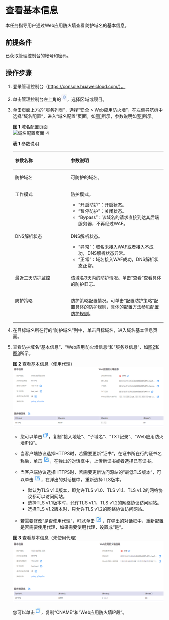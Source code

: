 # 查看基本信息<a name="waf_01_0020"></a>

本任务指导用户通过Web应用防火墙查看防护域名的基本信息。

## 前提条件<a name="section558884313202"></a>

已获取管理控制台的帐号和密码。

## 操作步骤<a name="section47859253215"></a>

1.  登录管理控制台（https://console.huaweicloud.com/）。
2.  单击管理控制台左上角的![](figures/选择区域图标.jpg)，选择区域或项目。
3.  单击页面上方的“服务列表“，选择“安全  \>  Web应用防火墙“，在左侧导航树中选择“域名配置“，进入“域名配置“页面，如[图1](#zh-cn_topic_0115673325_zh-cn_topic_0110861354_fig15593418182219)所示，参数说明如[表1](#table1155018311464)所示。

    **图 1**  域名配置页面<a name="zh-cn_topic_0115673325_zh-cn_topic_0110861354_fig15593418182219"></a>  
    ![](figures/域名配置页面-4.png "域名配置页面-4")

    **表 1**  参数说明

    <a name="table1155018311464"></a>
    <table><thead align="left"><tr id="row7551113184612"><th class="cellrowborder" valign="top" width="37.11%" id="mcps1.2.3.1.1"><p id="p1551831154619"><a name="p1551831154619"></a><a name="p1551831154619"></a>参数名称</p>
    </th>
    <th class="cellrowborder" valign="top" width="62.89%" id="mcps1.2.3.1.2"><p id="p10551113164610"><a name="p10551113164610"></a><a name="p10551113164610"></a>参数说明</p>
    </th>
    </tr>
    </thead>
    <tbody><tr id="row19551173144613"><td class="cellrowborder" valign="top" width="37.11%" headers="mcps1.2.3.1.1 "><p id="p19551113111460"><a name="p19551113111460"></a><a name="p19551113111460"></a>防护域名</p>
    </td>
    <td class="cellrowborder" valign="top" width="62.89%" headers="mcps1.2.3.1.2 "><p id="p45511931134610"><a name="p45511931134610"></a><a name="p45511931134610"></a>可防护的域名。</p>
    </td>
    </tr>
    <tr id="row655153113465"><td class="cellrowborder" valign="top" width="37.11%" headers="mcps1.2.3.1.1 "><p id="p1555113144613"><a name="p1555113144613"></a><a name="p1555113144613"></a>工作模式</p>
    </td>
    <td class="cellrowborder" valign="top" width="62.89%" headers="mcps1.2.3.1.2 "><p id="p17551531194612"><a name="p17551531194612"></a><a name="p17551531194612"></a>防护模式。</p>
    <a name="ul662942255114"></a><a name="ul662942255114"></a><ul id="ul662942255114"><li><span class="parmvalue" id="parmvalue20374113365019"><a name="parmvalue20374113365019"></a><a name="parmvalue20374113365019"></a>“开启防护”</span>：开启状态。</li><li><span class="parmvalue" id="parmvalue28710829111810"><a name="parmvalue28710829111810"></a><a name="parmvalue28710829111810"></a>“暂停防护”</span>：关闭状态。</li><li><span class="parmvalue" id="parmvalue394717218275"><a name="parmvalue394717218275"></a><a name="parmvalue394717218275"></a>“Bypass”</span>：该域名的请求直接到达其后端服务器，不再经过WAF。</li></ul>
    </td>
    </tr>
    <tr id="row13551103117464"><td class="cellrowborder" valign="top" width="37.11%" headers="mcps1.2.3.1.1 "><p id="p955118316464"><a name="p955118316464"></a><a name="p955118316464"></a>DNS解析状态</p>
    </td>
    <td class="cellrowborder" valign="top" width="62.89%" headers="mcps1.2.3.1.2 "><p id="p95511731154619"><a name="p95511731154619"></a><a name="p95511731154619"></a>DNS解析状态。</p>
    <a name="ul16948481100"></a><a name="ul16948481100"></a><ul id="ul16948481100"><li><span class="parmvalue" id="parmvalue10312205575"><a name="parmvalue10312205575"></a><a name="parmvalue10312205575"></a>“异常”</span>：域名未接入WAF或者接入不成功，DNS解析状态异常。</li><li><span class="parmvalue" id="parmvalue7313202517589"><a name="parmvalue7313202517589"></a><a name="parmvalue7313202517589"></a>“正常”</span>：域名接入WAF成功，DNS解析状态正常。</li></ul>
    </td>
    </tr>
    <tr id="row185511331124613"><td class="cellrowborder" valign="top" width="37.11%" headers="mcps1.2.3.1.1 "><p id="p2551153174616"><a name="p2551153174616"></a><a name="p2551153174616"></a>最近三天防护监控</p>
    </td>
    <td class="cellrowborder" valign="top" width="62.89%" headers="mcps1.2.3.1.2 "><p id="p55511331154619"><a name="p55511331154619"></a><a name="p55511331154619"></a>该域名3天内的防护情况。单击<span class="menucascade" id="menucascade11116195552715"><a name="menucascade11116195552715"></a><a name="menucascade11116195552715"></a>“<span class="uicontrol" id="uicontrol18111611478"><a name="uicontrol18111611478"></a><a name="uicontrol18111611478"></a>查看</span>”</span>查看具体的防护日志。</p>
    </td>
    </tr>
    <tr id="row555253114618"><td class="cellrowborder" valign="top" width="37.11%" headers="mcps1.2.3.1.1 "><p id="p655253116462"><a name="p655253116462"></a><a name="p655253116462"></a>防护策略</p>
    </td>
    <td class="cellrowborder" valign="top" width="62.89%" headers="mcps1.2.3.1.2 "><p id="p255213184615"><a name="p255213184615"></a><a name="p255213184615"></a>防护策略配置情况。可单击<span class="uicontrol" id="uicontrol2022314348339"><a name="uicontrol2022314348339"></a><a name="uicontrol2022314348339"></a>“配置防护策略”</span>配置具体的防护规则，具体的配置方法参见<a href="zh-cn_topic_0110861289.md">配置防护规则</a>。</p>
    </td>
    </tr>
    </tbody>
    </table>

4.  在目标域名所在行的“防护域名“列中，单击目标域名，进入域名基本信息页面。
5.  查看防护域名“基本信息“、“Web应用防火墙信息“和“服务器信息“，如[图2](#fig1068529619241)和[图3](#fig1835514173713)所示。

    **图 2**  查看基本信息（使用代理）<a name="fig1068529619241"></a>  
    ![](figures/查看基本信息（使用代理）.png "查看基本信息（使用代理）")

    -   您可以单击![](figures/复制图标-5.jpg)，复制“接入地址“、“子域名“、“TXT记录“、“Web应用防火墙IP段“。
    -   当客户端协议选择HTTPS时，若需要更新“证书“，在证书所在行的证书名称后，单击![](figures/编辑图标.jpg)，在弹出的对话框中，上传新证书或者选择已有证书。
    -   当客户端协议选择HTTPS时，若需要更新访问源站的“最低TLS版本“，可以单击![](figures/编辑图标-6.jpg)，在弹出的对话框中，重新选择TLS版本。
        -   默认为TLS v1.0版本，即允许TLS v1.0、TLS v1.1、TLS v1.2的网络协议都可以访问网站。
        -   选择TLS v1.1版本时，允许TLS v1.1、TLS v1.2的网络协议访问网站。
        -   选择TLS v1.2版本时，只允许TLS v1.2的网络协议访问网站。

    -   若需要修改“是否使用代理“，可以单击![](figures/编辑图标-7.jpg)，在弹出的对话框中，重新配置是否需要使用代理，如果需要使用代理，设置成“是“。

    **图 3**  查看基本信息（未使用代理）<a name="fig1835514173713"></a>  
    ![](figures/查看基本信息（未使用代理）.png "查看基本信息（未使用代理）")

    您可以单击![](figures/复制图标-8.jpg)，复制“CNAME“和“Web应用防火墙IP段“。


